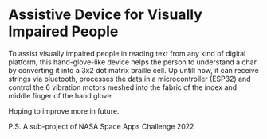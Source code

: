 # Assistive Device for Visually Impaired People

To assist visually impaired people in reading text from any kind of digital platform, this hand-glove-like device helps the person to understand a char by converting it into a 3x2 dot matrix braille cell. Up untill now, it can receive strings via bluetooth, processes the data in a microcontroller (ESP32) and control the 6 vibration motors meshed into the fabric of the index and middle finger of the hand glove.

Hoping to improve more in future.

P.S. A sub-project of NASA Space Apps Challenge 2022

